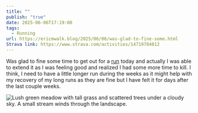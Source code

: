 ```yaml
---
title: ""
publish: "true"
date: 2025-06-06T17:19:00
tags:
  - Running
url: https://ericmwalk.blog/2025/06/06/was-glad-to-fine-some.html
Strava link: https://www.strava.com/activities/14719784812
---
```

Was glad to fine some time to get out for a [run](https://www.strava.com/activities/14719784812) today and actually I was able to extend it as I was feeling good and realized I had some more time to kill. I think, I need to have a little longer run during the weeks as it might help with my recovery of my long runs as they are fine but I have felt it for days after the last couple weeks.

![Lush green meadow with tall grass and scattered trees under a cloudy sky. A small stream winds through the landscape.](https://ericmwalk.blog/uploads/2025/img-4147.jpeg)


